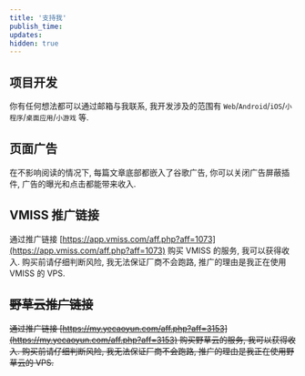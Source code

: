 ```yaml
---
title: '支持我'
publish_time:
updates:
hidden: true
---
```


## 项目开发

你有任何想法都可以通过邮箱与我联系, 我开发涉及的范围有 `Web`/`Android`/`iOS`/`小程序`/`桌面应用`/`小游戏` 等.

## 页面广告

在不影响阅读的情况下, 每篇文章底部都嵌入了谷歌广告, 你可以关闭广告屏蔽插件, 广告的曝光和点击都能带来收入.

## VMISS 推广链接

通过推广链接 [https://app.vmiss.com/aff.php?aff=1073](https://app.vmiss.com/aff.php?aff=1073) 购买 VMISS 的服务, 我可以获得收入. 购买前请仔细判断风险, 我无法保证厂商不会跑路, 推广的理由是我正在使用 VMISS 的 VPS.

## ~~野草云推广链接~~

~~通过推广链接 [https://my.yecaoyun.com/aff.php?aff=3153](https://my.yecaoyun.com/aff.php?aff=3153) 购买野草云的服务, 我可以获得收入. 购买前请仔细判断风险, 我无法保证厂商不会跑路, 推广的理由是我正在使用野草云的 VPS.~~
